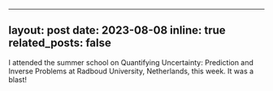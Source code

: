 
---
layout: post
date: 2023-08-08
inline: true
related_posts: false
---

I attended the summer school on Quantifying Uncertainty: Prediction and Inverse Problems at Radboud University, 
Netherlands, this week. It was a blast!